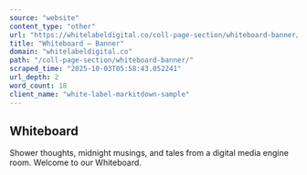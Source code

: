 ```yaml
---
source: "website"
content_type: "other"
url: "https://whitelabeldigital.co/coll-page-section/whiteboard-banner/"
title: "Whiteboard – Banner"
domain: "whitelabeldigital.co"
path: "/coll-page-section/whiteboard-banner/"
scraped_time: "2025-10-03T05:58:43.052241"
url_depth: 2
word_count: 18
client_name: "white-label-markitdown-sample"
---
```


## Whiteboard

Shower thoughts, midnight musings, and tales from a digital media engine room. Welcome to our Whiteboard.